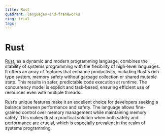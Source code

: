 ```yaml
---
title: Rust
quadrant: languages-and-frameworks
ring: trial
tags:
---
```


# Rust

<a href="http://www.rust-lang.org/" target="_blank">Rust</a>, as a dynamic and modern programming language, combines the stability of systems programming with the flexibility of high-level languages. It offers an array of features that enhance productivity, including Rust's rich type system, memory safety without garbage collection or shared mutable state. This results in safer, predictable code execution at runtime. The concurrency model is explicit and task-based, ensuring efficient use of resources even with multiple threads.

Rust’s unique features make it an excellent choice for developers seeking a balance between performance and safety. The language allows fine-grained control over memory management while maintaining memory safety. This makes Rust a practical solution when both safety and performance are crucial, which is especially prevalent in the realm of systems programming.
